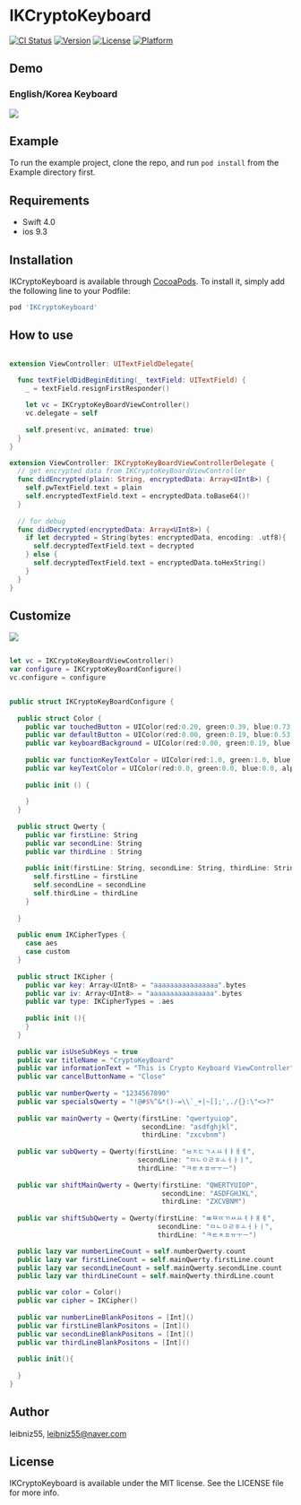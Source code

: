 # IKCryptoKeyboard

[![CI Status](https://img.shields.io/travis/leibniz55/IKCryptoKeyboard.svg?style=flat)](https://travis-ci.org/leibniz55/IKCryptoKeyboard)
[![Version](https://img.shields.io/cocoapods/v/IKCryptoKeyboard.svg?style=flat)](https://cocoapods.org/pods/IKCryptoKeyboard)
[![License](https://img.shields.io/cocoapods/l/IKCryptoKeyboard.svg?style=flat)](https://cocoapods.org/pods/IKCryptoKeyboard)
[![Platform](https://img.shields.io/cocoapods/p/IKCryptoKeyboard.svg?style=flat)](https://cocoapods.org/pods/IKCryptoKeyboard)

## Demo
### English/Korea Keyboard
<img src="/Screenshots/IKCryptoKeyboard.gif" />

## Example

To run the example project, clone the repo, and run `pod install` from the Example directory first.

## Requirements

- Swift 4.0
- ios 9.3

## Installation

IKCryptoKeyboard is available through [CocoaPods](https://cocoapods.org). To install
it, simply add the following line to your Podfile:

```ruby
pod 'IKCryptoKeyboard'
```

## How to use

``` swift

extension ViewController: UITextFieldDelegate{

  func textFieldDidBeginEditing(_ textField: UITextField) {
    _ = textField.resignFirstResponder()
    
    let vc = IKCryptoKeyBoardViewController()
    vc.delegate = self
    
    self.present(vc, animated: true)
  }
}

extension ViewController: IKCryptoKeyBoardViewControllerDelegate {
  // get encrypted data from IKCryptoKeyBoardViewController
  func didEncrypted(plain: String, encryptedData: Array<UInt8>) {
    self.pwTextField.text = plain
    self.encryptedTextField.text = encryptedData.toBase64()!
  }
  
  // for debug
  func didDecrypted(encryptedData: Array<UInt8>) {
    if let decrypted = String(bytes: encryptedData, encoding: .utf8){
      self.decryptedTextField.text = decrypted
    } else {
      self.decryptedTextField.text = encryptedData.toHexString()
    }
  }
}


```

## Customize

<img src="/Screenshots/IKCryptoKeyboard_Description.png" />


``` swift

let vc = IKCryptoKeyBoardViewController()
var configure = IKCryptoKeyBoardConfigure()
vc.configure = configure


public struct IKCryptoKeyBoardConfigure {
  
  public struct Color {
    public var touchedButton = UIColor(red:0.20, green:0.39, blue:0.73, alpha:1.0)
    public var defaultButton = UIColor(red:0.00, green:0.19, blue:0.53, alpha:1.0)
    public var keyboardBackground = UIColor(red:0.00, green:0.19, blue:0.53, alpha:1.0)
    
    public var functionKeyTextColor = UIColor(red:1.0, green:1.0, blue:1.0, alpha:1.0)
    public var keyTextColor = UIColor(red:0.0, green:0.0, blue:0.0, alpha:1.0)
    
    public init () {
      
    }
  }
  
  public struct Qwerty {
    public var firstLine: String
    public var secondLine: String
    public var thirdLine : String
    
    public init(firstLine: String, secondLine: String, thirdLine: String){
      self.firstLine = firstLine
      self.secondLine = secondLine
      self.thirdLine = thirdLine
    }
    
  }
  
  public enum IKCipherTypes {
    case aes
    case custom
  }
  
  public struct IKCipher {
    public var key: Array<UInt8> = "aaaaaaaaaaaaaaaa".bytes
    public var iv: Array<UInt8> = "aaaaaaaaaaaaaaaa".bytes
    public var type: IKCipherTypes = .aes
    
    public init (){
    }
  }
  
  public var isUseSubKeys = true
  public var titleName = "CryptoKeyBoard"
  public var informationText = "This is Crypto Keyboard ViewController"
  public var cancelButtonName = "Close"
  
  public var numberQwerty = "1234567890"
  public var specialsQwerty = "!@#$%^&*()-=\\`_+|~[];',./{}:\"<>?"
  
  public var mainQwerty = Qwerty(firstLine: "qwertyuiop",
                                 secondLine: "asdfghjkl",
                                 thirdLine: "zxcvbnm")
  
  public var subQwerty = Qwerty(firstLine: "ㅂㅈㄷㄱㅅㅛㅕㅑㅐㅔ",
                                secondLine: "ㅁㄴㅇㄹㅎㅗㅓㅏㅣ",
                                thirdLine: "ㅋㅌㅊㅍㅠㅜㅡ")
  
  public var shiftMainQwerty = Qwerty(firstLine: "QWERTYUIOP",
                                      secondLine: "ASDFGHJKL",
                                      thirdLine: "ZXCVBNM")
  
  public var shiftSubQwerty = Qwerty(firstLine: "ㅃㅉㄸㄲㅆㅛㅕㅑㅒㅖ",
                                     secondLine: "ㅁㄴㅇㄹㅎㅗㅓㅏㅣ",
                                     thirdLine: "ㅋㅌㅊㅍㅠㅜㅡ")

  public lazy var numberLineCount = self.numberQwerty.count
  public lazy var firstLineCount = self.mainQwerty.firstLine.count
  public lazy var secondLineCount = self.mainQwerty.secondLine.count
  public lazy var thirdLineCount = self.mainQwerty.thirdLine.count

  public var color = Color()
  public var cipher = IKCipher()
  
  public var numberLineBlankPositons = [Int]()
  public var firstLineBlankPositons = [Int]()
  public var secondLineBlankPositons = [Int]()
  public var thirdLineBlankPositons = [Int]()
  
  public init(){
    
  }
}

```

## Author

leibniz55, leibniz55@naver.com

## License

IKCryptoKeyboard is available under the MIT license. See the LICENSE file for more info.
